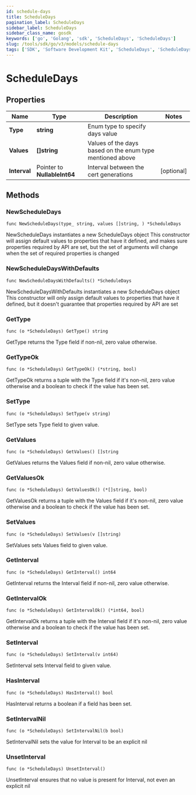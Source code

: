 ```yaml
---
id: schedule-days
title: ScheduleDays
pagination_label: ScheduleDays
sidebar_label: ScheduleDays
sidebar_class_name: gosdk
keywords: ['go', 'Golang', 'sdk', 'ScheduleDays', 'ScheduleDays']
slug: /tools/sdk/go/v3/models/schedule-days
tags: ['SDK', 'Software Development Kit', 'ScheduleDays', 'ScheduleDays']
---
```


# ScheduleDays

## Properties

| Name | Type | Description | Notes |
| --- | --- | --- | --- |
| **Type** | **string** | Enum type to specify days value |
| **Values** | **[]string** | Values of the days based on the enum type mentioned above |
| **Interval** | Pointer to **NullableInt64** | Interval between the cert generations | [optional] |

## Methods

### NewScheduleDays

`func NewScheduleDays(type_ string, values []string, ) *ScheduleDays`

NewScheduleDays instantiates a new ScheduleDays object This constructor will assign default values to properties that have it defined, and makes sure properties required by API are set, but the set of arguments will change when the set of required properties is changed

### NewScheduleDaysWithDefaults

`func NewScheduleDaysWithDefaults() *ScheduleDays`

NewScheduleDaysWithDefaults instantiates a new ScheduleDays object This constructor will only assign default values to properties that have it defined, but it doesn't guarantee that properties required by API are set

### GetType

`func (o *ScheduleDays) GetType() string`

GetType returns the Type field if non-nil, zero value otherwise.

### GetTypeOk

`func (o *ScheduleDays) GetTypeOk() (*string, bool)`

GetTypeOk returns a tuple with the Type field if it's non-nil, zero value otherwise and a boolean to check if the value has been set.

### SetType

`func (o *ScheduleDays) SetType(v string)`

SetType sets Type field to given value.

### GetValues

`func (o *ScheduleDays) GetValues() []string`

GetValues returns the Values field if non-nil, zero value otherwise.

### GetValuesOk

`func (o *ScheduleDays) GetValuesOk() (*[]string, bool)`

GetValuesOk returns a tuple with the Values field if it's non-nil, zero value otherwise and a boolean to check if the value has been set.

### SetValues

`func (o *ScheduleDays) SetValues(v []string)`

SetValues sets Values field to given value.

### GetInterval

`func (o *ScheduleDays) GetInterval() int64`

GetInterval returns the Interval field if non-nil, zero value otherwise.

### GetIntervalOk

`func (o *ScheduleDays) GetIntervalOk() (*int64, bool)`

GetIntervalOk returns a tuple with the Interval field if it's non-nil, zero value otherwise and a boolean to check if the value has been set.

### SetInterval

`func (o *ScheduleDays) SetInterval(v int64)`

SetInterval sets Interval field to given value.

### HasInterval

`func (o *ScheduleDays) HasInterval() bool`

HasInterval returns a boolean if a field has been set.

### SetIntervalNil

`func (o *ScheduleDays) SetIntervalNil(b bool)`

SetIntervalNil sets the value for Interval to be an explicit nil

### UnsetInterval

`func (o *ScheduleDays) UnsetInterval()`

UnsetInterval ensures that no value is present for Interval, not even an explicit nil
